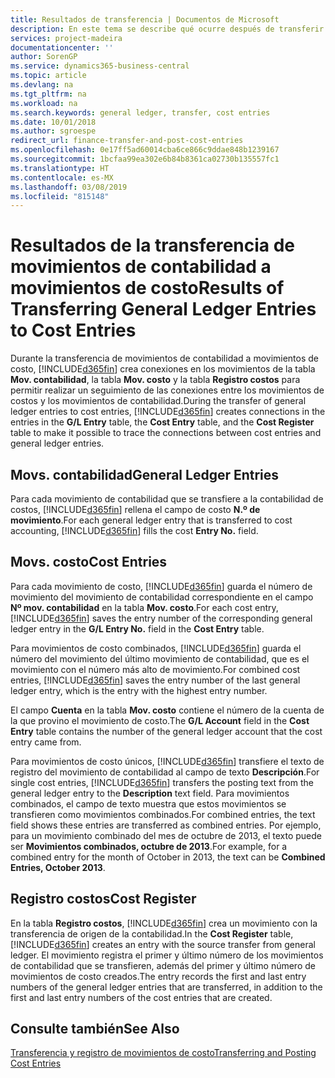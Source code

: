 ```yaml
---
title: Resultados de transferencia | Documentos de Microsoft
description: En este tema se describe qué ocurre después de transferir movimientos de contabilidad a los movimientos de costo.
services: project-madeira
documentationcenter: ''
author: SorenGP
ms.service: dynamics365-business-central
ms.topic: article
ms.devlang: na
ms.tgt_pltfrm: na
ms.workload: na
ms.search.keywords: general ledger, transfer, cost entries
ms.date: 10/01/2018
ms.author: sgroespe
redirect_url: finance-transfer-and-post-cost-entries
ms.openlocfilehash: 0e17ff5ad60014cba6ce866c9ddae848b1239167
ms.sourcegitcommit: 1bcfaa99ea302e6b84b8361ca02730b135557fc1
ms.translationtype: HT
ms.contentlocale: es-MX
ms.lasthandoff: 03/08/2019
ms.locfileid: "815148"
---
```

# <a name="results-of-transferring-general-ledger-entries-to-cost-entries"></a><span data-ttu-id="d8f94-103">Resultados de la transferencia de movimientos de contabilidad a movimientos de costo</span><span class="sxs-lookup"><span data-stu-id="d8f94-103">Results of Transferring General Ledger Entries to Cost Entries</span></span>
<span data-ttu-id="d8f94-104">Durante la transferencia de movimientos de contabilidad a movimientos de costo, [!INCLUDE[d365fin](includes/d365fin_md.md)]  crea conexiones en los movimientos de la tabla **Mov. contabilidad**, la tabla **Mov. costo** y la tabla  **Registro costos** para permitir realizar un seguimiento de las conexiones entre los movimientos de costos y los movimientos de contabilidad.</span><span class="sxs-lookup"><span data-stu-id="d8f94-104">During the transfer of general ledger entries to cost entries, [!INCLUDE[d365fin](includes/d365fin_md.md)] creates connections in the entries in the **G/L Entry** table, the **Cost Entry** table, and the **Cost Register** table to make it possible to trace the connections between cost entries and general ledger entries.</span></span>  

## <a name="general-ledger-entries"></a><span data-ttu-id="d8f94-105">Movs. contabilidad</span><span class="sxs-lookup"><span data-stu-id="d8f94-105">General Ledger Entries</span></span>  
<span data-ttu-id="d8f94-106">Para cada movimiento de contabilidad que se transfiere a la contabilidad de costos, [!INCLUDE[d365fin](includes/d365fin_md.md)] rellena el campo de costo **N.º de movimiento**.</span><span class="sxs-lookup"><span data-stu-id="d8f94-106">For each general ledger entry that is transferred to cost accounting, [!INCLUDE[d365fin](includes/d365fin_md.md)] fills the cost **Entry No.** field.</span></span>  

## <a name="cost-entries"></a><span data-ttu-id="d8f94-107">Movs. costo</span><span class="sxs-lookup"><span data-stu-id="d8f94-107">Cost Entries</span></span>  
<span data-ttu-id="d8f94-108">Para cada movimiento de costo, [!INCLUDE[d365fin](includes/d365fin_md.md)] guarda el número de movimiento del movimiento de contabilidad correspondiente en el campo **Nº mov. contabilidad** en la tabla **Mov. costo**.</span><span class="sxs-lookup"><span data-stu-id="d8f94-108">For each cost entry, [!INCLUDE[d365fin](includes/d365fin_md.md)] saves the entry number of the corresponding general ledger entry in the **G/L Entry No.** field in the **Cost Entry** table.</span></span>  

<span data-ttu-id="d8f94-109">Para movimientos de costo combinados, [!INCLUDE[d365fin](includes/d365fin_md.md)] guarda el número del movimiento del último movimiento de contabilidad, que es el movimiento con el número más alto de movimiento.</span><span class="sxs-lookup"><span data-stu-id="d8f94-109">For combined cost entries, [!INCLUDE[d365fin](includes/d365fin_md.md)] saves the entry number of the last general ledger entry, which is the entry with the highest entry number.</span></span>  

<span data-ttu-id="d8f94-110">El campo **Cuenta** en la tabla **Mov. costo** contiene el número de la cuenta de la que provino el movimiento de costo.</span><span class="sxs-lookup"><span data-stu-id="d8f94-110">The **G/L Account** field in the **Cost Entry** table contains the number of the general ledger account that the cost entry came from.</span></span>  

<span data-ttu-id="d8f94-111">Para movimientos de costo únicos, [!INCLUDE[d365fin](includes/d365fin_md.md)] transfiere el texto de registro del movimiento de contabilidad al campo de texto **Descripción**.</span><span class="sxs-lookup"><span data-stu-id="d8f94-111">For single cost entries, [!INCLUDE[d365fin](includes/d365fin_md.md)] transfers the posting text from the general ledger entry to the **Description** text field.</span></span> <span data-ttu-id="d8f94-112">Para movimientos combinados, el campo de texto muestra que estos movimientos se transfieren como movimientos combinados.</span><span class="sxs-lookup"><span data-stu-id="d8f94-112">For combined entries, the text field shows these entries are transferred as combined entries.</span></span> <span data-ttu-id="d8f94-113">Por ejemplo, para un movimiento combinado del mes de octubre de 2013, el texto puede ser **Movimientos combinados, octubre de 2013**.</span><span class="sxs-lookup"><span data-stu-id="d8f94-113">For example, for a combined entry for the month of October in 2013, the text can be **Combined Entries, October 2013**.</span></span>  

## <a name="cost-register"></a><span data-ttu-id="d8f94-114">Registro costos</span><span class="sxs-lookup"><span data-stu-id="d8f94-114">Cost Register</span></span>  
<span data-ttu-id="d8f94-115">En la tabla **Registro costos**, [!INCLUDE[d365fin](includes/d365fin_md.md)] crea un movimiento con la transferencia de origen de la contabilidad.</span><span class="sxs-lookup"><span data-stu-id="d8f94-115">In the **Cost Register** table, [!INCLUDE[d365fin](includes/d365fin_md.md)] creates an entry with the source transfer from general ledger.</span></span> <span data-ttu-id="d8f94-116">El movimiento registra el primer y último número de los movimientos de contabilidad que se transfieren, además del primer y último número de movimientos de costo creados.</span><span class="sxs-lookup"><span data-stu-id="d8f94-116">The entry records the first and last entry numbers of the general ledger entries that are transferred, in addition to the first and last entry numbers of the cost entries that are created.</span></span>  

## <a name="see-also"></a><span data-ttu-id="d8f94-117">Consulte también</span><span class="sxs-lookup"><span data-stu-id="d8f94-117">See Also</span></span>  
[<span data-ttu-id="d8f94-118">Transferencia y registro de movimientos de costo</span><span class="sxs-lookup"><span data-stu-id="d8f94-118">Transferring and Posting Cost Entries</span></span>](finance-transfer-and-post-cost-entries.md)   
